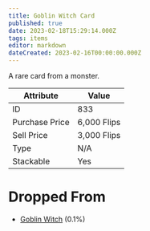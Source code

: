 ```yaml
---
title: Goblin Witch Card
published: true
date: 2023-02-18T15:29:14.000Z
tags: items
editor: markdown
dateCreated: 2023-02-16T00:00:00.000Z
---
```


A rare card from a monster.

|Attribute|Value|
|-|-|
|ID|833|
|Purchase Price|6,000 Flips|
|Sell Price|3,000 Flips|
|Type|N/A|
|Stackable|Yes|


# Dropped From
 * [Goblin Witch](/monsters/goblin-witch.md) (0.1%)
